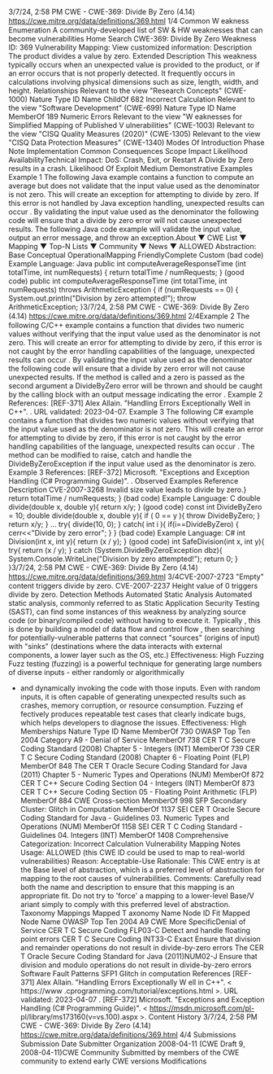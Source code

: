 3/7/24, 2:58 PM CWE - CWE-369: Divide By Zero (4.14)
https://cwe.mitre.org/data/deﬁnitions/369.html 1/4
Common W eakness Enumeration
A community-developed list of SW & HW weaknesses that can become
vulnerabilities
Home Search
CWE-369: Divide By Zero
Weakness ID: 369
Vulnerability Mapping: 
View customized information:
 Description
The product divides a value by zero.
 Extended Description
This weakness typically occurs when an unexpected value is provided to the product, or if an error occurs that is not properly
detected. It frequently occurs in calculations involving physical dimensions such as size, length, width, and height.
 Relationships
 Relevant to the view "Research Concepts" (CWE-1000)
Nature Type ID Name
ChildOf 682 Incorrect Calculation
 Relevant to the view "Software Development" (CWE-699)
Nature Type ID Name
MemberOf 189 Numeric Errors
 Relevant to the view "W eaknesses for Simplified Mapping of Published V ulnerabilities" (CWE-1003)
 Relevant to the view "CISQ Quality Measures (2020)" (CWE-1305)
 Relevant to the view "CISQ Data Protection Measures" (CWE-1340)
 Modes Of Introduction
Phase Note
Implementation
 Common Consequences
Scope Impact Likelihood
AvailabilityTechnical Impact: DoS: Crash, Exit, or Restart
A Divide by Zero results in a crash.
 Likelihood Of Exploit
Medium
 Demonstrative Examples
Example 1
The following Java example contains a function to compute an average but does not validate that the input value used as the
denominator is not zero. This will create an exception for attempting to divide by zero. If this error is not handled by Java exception
handling, unexpected results can occur .
By validating the input value used as the denominator the following code will ensure that a divide by zero error will not cause
unexpected results. The following Java code example will validate the input value, output an error message, and throw an exception.About ▼ CWE List ▼ Mapping ▼ Top-N Lists ▼ Community ▼ News ▼
ALLOWED
Abstraction: Base
Conceptual OperationalMapping
FriendlyComplete Custom
(bad code) Example Language: Java 
public int computeAverageResponseTime (int totalTime, int numRequests) {
return totalTime / numRequests;
}
(good code) 
public int computeAverageResponseTime (int totalTime, int numRequests) throws ArithmeticException {
if (numRequests == 0) {
System.out.println("Division by zero attempted!");
throw ArithmeticException;
}3/7/24, 2:58 PM CWE - CWE-369: Divide By Zero (4.14)
https://cwe.mitre.org/data/deﬁnitions/369.html 2/4Example 2
The following C/C++ example contains a function that divides two numeric values without verifying that the input value used as the
denominator is not zero. This will create an error for attempting to divide by zero, if this error is not caught by the error handling
capabilities of the language, unexpected results can occur .
By validating the input value used as the denominator the following code will ensure that a divide by zero error will not cause
unexpected results. If the method is called and a zero is passed as the second argument a DivideByZero error will be thrown and
should be caught by the calling block with an output message indicating the error .
Example 2 References:
[REF-371] Alex Allain. "Handling Errors Exceptionally Well in C++". . URL
validated: 2023-04-07.
Example 3
The following C# example contains a function that divides two numeric values without verifying that the input value used as the
denominator is not zero. This will create an error for attempting to divide by zero, if this error is not caught by the error handling
capabilities of the language, unexpected results can occur .
The method can be modified to raise, catch and handle the DivideByZeroException if the input value used as the denominator is zero.
Example 3 References:
[REF-372] Microsoft. "Exceptions and Exception Handling (C# Programming Guide)". .
 Observed Examples
Reference Description
CVE-2007-3268 Invalid size value leads to divide by zero.}
return totalTime / numRequests;
}
(bad code) Example Language: C 
double divide(double x, double y){
return x/y;
}
(good code) 
const int DivideByZero = 10;
double divide(double x, double y){
if ( 0 == y ){
throw DivideByZero;
}
return x/y;
}
...
try{
divide(10, 0);
}
catch( int i ){
if(i==DivideByZero) {
cerr<<"Divide by zero error";
}
}
(bad code) Example Language: C# 
int Division(int x, int y){
return (x / y);
}
(good code) 
int SafeDivision(int x, int y){
try{
return (x / y);
}
catch (System.DivideByZeroException dbz){
System.Console.WriteLine("Division by zero attempted!");
return 0;
}
}3/7/24, 2:58 PM CWE - CWE-369: Divide By Zero (4.14)
https://cwe.mitre.org/data/deﬁnitions/369.html 3/4CVE-2007-2723 "Empty" content triggers divide by zero.
CVE-2007-2237 Height value of 0 triggers divide by zero.
 Detection Methods
Automated Static Analysis
Automated static analysis, commonly referred to as Static Application Security Testing (SAST), can find some instances of this
weakness by analyzing source code (or binary/compiled code) without having to execute it. Typically , this is done by building a
model of data flow and control flow , then searching for potentially-vulnerable patterns that connect "sources" (origins of input)
with "sinks" (destinations where the data interacts with external components, a lower layer such as the OS, etc.)
Effectiveness: High
Fuzzing
Fuzz testing (fuzzing) is a powerful technique for generating large numbers of diverse inputs - either randomly or algorithmically
- and dynamically invoking the code with those inputs. Even with random inputs, it is often capable of generating unexpected
results such as crashes, memory corruption, or resource consumption. Fuzzing ef fectively produces repeatable test cases that
clearly indicate bugs, which helps developers to diagnose the issues.
Effectiveness: High
 Memberships
Nature Type ID Name
MemberOf 730 OWASP Top Ten 2004 Category A9 - Denial of Service
MemberOf 738 CER T C Secure Coding Standard (2008) Chapter 5 - Integers (INT)
MemberOf 739 CER T C Secure Coding Standard (2008) Chapter 6 - Floating Point (FLP)
MemberOf 848 The CER T Oracle Secure Coding Standard for Java (2011) Chapter 5 - Numeric Types and
Operations (NUM)
MemberOf 872 CER T C++ Secure Coding Section 04 - Integers (INT)
MemberOf 873 CER T C++ Secure Coding Section 05 - Floating Point Arithmetic (FLP)
MemberOf 884 CWE Cross-section
MemberOf 998 SFP Secondary Cluster: Glitch in Computation
MemberOf 1137 SEI CER T Oracle Secure Coding Standard for Java - Guidelines 03. Numeric Types and
Operations (NUM)
MemberOf 1158 SEI CER T C Coding Standard - Guidelines 04. Integers (INT)
MemberOf 1408 Comprehensive Categorization: Incorrect Calculation
 Vulnerability Mapping Notes
Usage: ALLOWED (this CWE ID could be used to map to real-world vulnerabilities)
Reason: Acceptable-Use
Rationale:
This CWE entry is at the Base level of abstraction, which is a preferred level of abstraction for mapping to the root causes of
vulnerabilities.
Comments:
Carefully read both the name and description to ensure that this mapping is an appropriate fit. Do not try to 'force' a mapping to a
lower-level Base/V ariant simply to comply with this preferred level of abstraction.
 Taxonomy Mappings
Mapped T axonomy Name Node ID Fit Mapped Node Name
OWASP Top Ten 2004 A9 CWE More
SpecificDenial of Service
CER T C Secure Coding FLP03-C Detect and handle floating point errors
CER T C Secure Coding INT33-C Exact Ensure that division and remainder operations do not result in
divide-by-zero errors
The CER T Oracle Secure
Coding Standard for Java
(2011)NUM02-J Ensure that division and modulo operations do not result in
divide-by-zero errors
Software Fault Patterns SFP1 Glitch in computation
 References
[REF-371] Alex Allain. "Handling Errors Exceptionally W ell in C++". < https://www .cprogramming.com/tutorial/exceptions.html >.
URL validated: 2023-04-07 .
[REF-372] Microsoft. "Exceptions and Exception Handling (C# Programming Guide)". < https://msdn.microsoft.com/pl-
pl/library/ms173160(v=vs.100).aspx >.
 Content History
3/7/24, 2:58 PM CWE - CWE-369: Divide By Zero (4.14)
https://cwe.mitre.org/data/deﬁnitions/369.html 4/4
 Submissions
Submission Date Submitter Organization
2008-04-11
(CWE Draft 9, 2008-04-11)CWE Community
Submitted by members of the CWE community to extend early CWE versions
 Modifications
